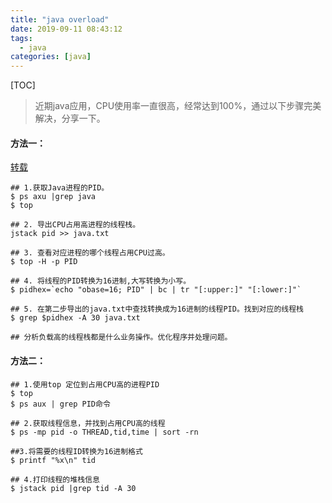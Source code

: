 ```yaml
---
title: "java overload"
date: 2019-09-11 08:43:12
tags: 
  - java
categories: [java]
---
```


[TOC]

> 近期java应用，CPU使用率一直很高，经常达到100%，通过以下步骤完美解决，分享一下。

#### 方法一：

[转载](http://www.linuxhot.com/java-cpu-used-high.html)

```
## 1.获取Java进程的PID。  
$ ps axu |grep java   
$ top

## 2. 导出CPU占用高进程的线程栈。
jstack pid >> java.txt 

## 3. 查看对应进程的哪个线程占用CPU过高。
$ top -H -p PID

## 4. 将线程的PID转换为16进制,大写转换为小写。
$ pidhex=`echo "obase=16; PID" | bc | tr "[:upper:]" "[:lower:]"`

## 5. 在第二步导出的java.txt中查找转换成为16进制的线程PID。找到对应的线程栈
$ grep $pidhex -A 30 java.txt

## 分析负载高的线程栈都是什么业务操作。优化程序并处理问题。
```

#### 方法二：

```
## 1.使用top 定位到占用CPU高的进程PID
$ top 
$ ps aux | grep PID命令

## 2.获取线程信息，并找到占用CPU高的线程
$ ps -mp pid -o THREAD,tid,time | sort -rn

##3.将需要的线程ID转换为16进制格式
$ printf "%x\n" tid

## 4.打印线程的堆栈信息
$ jstack pid |grep tid -A 30
```



